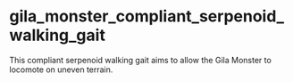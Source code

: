# gila_monster_compliant_serpenoid_walking_gait
This compliant serpenoid walking gait aims to allow the Gila Monster to locomote on uneven terrain.
